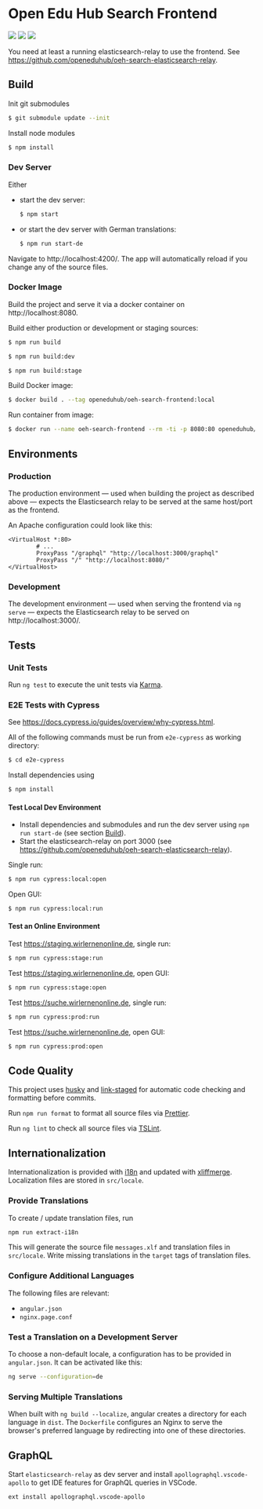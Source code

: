 # Open Edu Hub Search Frontend

![](https://github.com/openeduhub/oeh-search-frontend/workflows/Publish/badge.svg)
![](https://github.com/openeduhub/oeh-search-frontend/workflows/Lint/badge.svg)
![](https://github.com/openeduhub/oeh-search-frontend/workflows/Cypress/badge.svg)

You need at least a running elasticsearch-relay to use the frontend. See
https://github.com/openeduhub/oeh-search-elasticsearch-relay.

## Build

Init git submodules

```bash
$ git submodule update --init
```

Install node modules

```bash
$ npm install
```

### Dev Server

Either

-   start the dev server:

    ```bash
    $ npm start
    ```

-   or start the dev server with German translations:
    ```bash
    $ npm run start-de
    ```

Navigate to http://localhost:4200/. The app will automatically
reload if you change any of the source files.

### Docker Image

Build the project and serve it via a docker container on http://localhost:8080.

Build either production or development or staging sources:

```bash
$ npm run build
```

```bash
$ npm run build:dev
```

```bash
$ npm run build:stage
```

Build Docker image:

```bash
$ docker build . --tag openeduhub/oeh-search-frontend:local
```

Run container from image:

```bash
$ docker run --name oeh-search-frontend --rm -ti -p 8080:80 openeduhub/oeh-search-frontend:local
```

## Environments

### Production

The production environment — used when building the project as described above — expects the
Elasticsearch relay to be served at the same host/port as the frontend.

An Apache configuration could look like this:

```apacheconf
<VirtualHost *:80>
        # ...
        ProxyPass "/graphql" "http://localhost:3000/graphql"
        ProxyPass "/" "http://localhost:8080/"
</VirtualHost>
```

### Development

The development environment — used when serving the frontend via `ng serve` — expects the
Elasticsearch relay to be served on http://localhost:3000/.

## Tests

### Unit Tests

Run `ng test` to execute the unit tests via [Karma](https://karma-runner.github.io).

### E2E Tests with Cypress

See https://docs.cypress.io/guides/overview/why-cypress.html.

All of the following commands must be run from `e2e-cypress` as working directory:

```bash
$ cd e2e-cypress
```

Install dependencies using

```bash
$ npm install
```

#### Test Local Dev Environment

-   Install dependencies and submodules and run the dev server using `npm run start-de` (see section
    [Build](##Build)).
-   Start the elasticsearch-relay on port 3000 (see
    https://github.com/openeduhub/oeh-search-elasticsearch-relay).

Single run:

```bash
$ npm run cypress:local:open
```

Open GUI:

```bash
$ npm run cypress:local:run
```

#### Test an Online Environment

Test https://staging.wirlernenonline.de, single run:

```bash
$ npm run cypress:stage:run
```

Test https://staging.wirlernenonline.de, open GUI:

```bash
$ npm run cypress:stage:open
```

Test https://suche.wirlernenonline.de, single run:

```bash
$ npm run cypress:prod:run
```

Test https://suche.wirlernenonline.de, open GUI:

```bash
$ npm run cypress:prod:open
```

## Code Quality

This project uses [husky](https://github.com/typicode/husky) and
[link-staged](https://github.com/okonet/lint-staged) for automatic code checking and formatting
before commits.

Run `npm run format` to format all source files via [Prettier](https://prettier.io/).

Run `ng lint` to check all source files via [TSLint](https://palantir.github.io/tslint/).

## Internationalization

Internationalization is provided with [i18n](https://angular.io/guide/i18n) and updated with
[xliffmerge](https://github.com/martinroob/ngx-i18nsupport/wiki/Tutorial-for-using-xliffmerge-with-angular-cli).
Localization files are stored in `src/locale`.

### Provide Translations

To create / update translation files, run

```bash
npm run extract-i18n
```

This will generate the source file `messages.xlf` and translation files in `src/locale`.
Write missing translations in the `target` tags of translation files.

### Configure Additional Languages

The following files are relevant:

-   `angular.json`
-   `nginx.page.conf`

### Test a Translation on a Development Server

To choose a non-default locale, a configuration has to be provided in `angular.json`. It can be
activated like this:

```bash
ng serve --configuration=de
```

### Serving Multiple Translations

When built with `ng build --localize`, angular creates a directory for each language in `dist`. The
`Dockerfile` configures an Nginx to serve the browser's preferred language by redirecting into one
of these directories.

## GraphQL

Start `elasticsearch-relay` as dev server and install `apollographql.vscode-apollo` to get IDE
features for GraphQL queries in VSCode.

```
ext install apollographql.vscode-apollo
```
